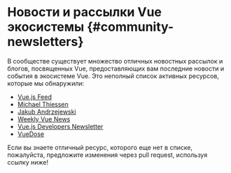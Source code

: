 # Новости и рассылки Vue экосистемы {#community-newsletters}

В сообществе существует множество отличных новостных рассылок и блогов, посвященных Vue, предоставляющих вам последние новости и события в экосистеме Vue. Это неполный список активных ресурсов, которые мы обнаружили:

- [Vue.js Feed](https://vuejsfeed.com/)
- [Michael Thiessen](https://michaelnthiessen.com/newsletter)
- [Jakub Andrzejewski](https://dev.to/jacobandrewsky)
- [Weekly Vue News](https://weekly-vue.news/)
- [Vue.js Developers Newsletter](https://vuejsdevelopers.com/newsletter/)
- [VueDose](https://vuedose.tips/articles#newsletter)

Если вы знаете отличный ресурс, которого еще нет в списке, пожалуйста, предложите изменения через pull request, используя ссылку ниже!
